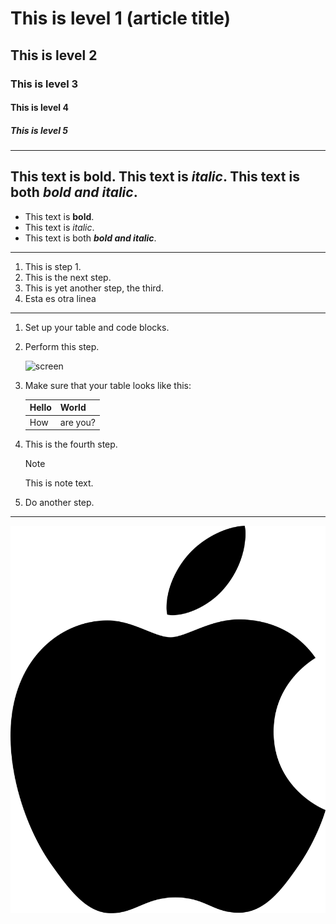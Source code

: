 # This is level 1 (article title)
## This is level 2
### This is level 3
#### This is level 4
##### This is level 5
----------------------------------------
   This text is **bold**.
   This text is *italic*.
   This text is both ***bold and italic***.
----------------------------------------
  * This text is **bold**.
  * This text is *italic*.
  * This text is both ***bold and italic***.
------------------------------------------
1. This is step 1.
1. This is the next step.
1. This is yet another step, the third.
1. Esta es otra linea
----------------------------------------
1. Set up your table and code blocks.
1. Perform this step.

   ![screen](https://experienceleague.adobe.com/docs/contributor/assets/adobe_standard_logo.png?lang=es)

1. Make sure that your table looks like this:

   | Hello | World |
   |---|---|
   | How | are you? |

1. This is the fourth step.

   >[!NOTE]
   >
   >This is note text.

1. Do another step.
-----------------------------------------
![Apple Logo](https://github.com/Ironcapi/practica7mayo/blob/main/Apple_logo.svg)

